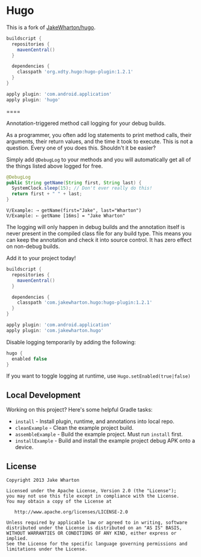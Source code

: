 Hugo
====

This is a fork of [JakeWharton/hugo](https://github.com/JakeWharton/hugo).

```groovy
buildscript {
  repositories {
    mavenCentral()
  }

  dependencies {
    classpath 'org.xdty.hugo:hugo-plugin:1.2.1'
  }
}

apply plugin: 'com.android.application'
apply plugin: 'hugo'
```

====

Annotation-triggered method call logging for your debug builds.

As a programmer, you often add log statements to print method calls, their arguments, their return
values, and the time it took to execute. This is not a question. Every one of you does this.
Shouldn't it be easier?

Simply add `@DebugLog` to your methods and you will automatically get all of the things listed above
logged for free.

```java
@DebugLog
public String getName(String first, String last) {
  SystemClock.sleep(15); // Don't ever really do this!
  return first + " " + last;
}
```
```
V/Example: ⇢ getName(first="Jake", last="Wharton")
V/Example: ⇠ getName [16ms] = "Jake Wharton"
```

The logging will only happen in debug builds and the annotation itself is never present in the
compiled class file for any build type. This means you can keep the annotation and check it into
source control. It has zero effect on non-debug builds.

Add it to your project today!

```groovy
buildscript {
  repositories {
    mavenCentral()
  }

  dependencies {
    classpath 'com.jakewharton.hugo:hugo-plugin:1.2.1'
  }
}

apply plugin: 'com.android.application'
apply plugin: 'com.jakewharton.hugo'
```

Disable logging temporarily by adding the following:

```groovy
hugo {
  enabled false
}
```

If you want to toggle logging at runtime, use `Hugo.setEnabled(true|false)`


Local Development
-----------------

Working on this project? Here's some helpful Gradle tasks:

 * `install` - Install plugin, runtime, and annotations into local repo.
 * `cleanExample` - Clean the example project build.
 * `assembleExample` - Build the example project. Must run `install` first.
 * `installExample` - Build and install the example project debug APK onto a device.


License
--------

    Copyright 2013 Jake Wharton

    Licensed under the Apache License, Version 2.0 (the "License");
    you may not use this file except in compliance with the License.
    You may obtain a copy of the License at

       http://www.apache.org/licenses/LICENSE-2.0

    Unless required by applicable law or agreed to in writing, software
    distributed under the License is distributed on an "AS IS" BASIS,
    WITHOUT WARRANTIES OR CONDITIONS OF ANY KIND, either express or implied.
    See the License for the specific language governing permissions and
    limitations under the License.

